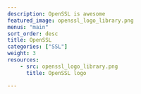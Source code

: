 ```yaml
---
description: OpenSSL is awesome
featured_image: openssl_logo_library.png
menus: "main"
sort_order: desc
title: OpenSSL
categories: ["SSL"]
weight: 3
resources:
    - src: openssl_logo_library.png
      title: OpenSSL logo

---
```

